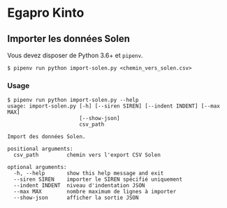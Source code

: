 Egapro Kinto
============

## Importer les données Solen

Vous devez disposer de Python 3.6+ et `pipenv`.

```
$ pipenv run python import-solen.py <chemin_vers_solen.csv>  
```

### Usage

```
$ pipenv run python import-solen.py --help                        
usage: import-solen.py [-h] [--siren SIREN] [--indent INDENT] [--max MAX]
                       [--show-json]
                       csv_path

Import des données Solen.

positional arguments:
  csv_path         chemin vers l'export CSV Solen

optional arguments:
  -h, --help       show this help message and exit
  --siren SIREN    importer le SIREN spécifié uniquement
  --indent INDENT  niveau d'indentation JSON
  --max MAX        nombre maximum de lignes à importer
  --show-json      afficher la sortie JSON
```

